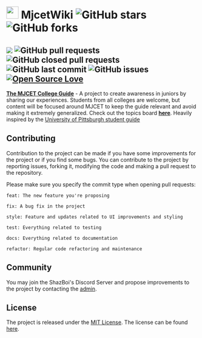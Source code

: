 # <img src="https://www.targetadmission.com/img/logos/2029220289.jpg?raw=true" width="32" height="32">  MjcetWiki ![GitHub stars](https://img.shields.io/github/stars/AbdulMalikDev/MjcetWiki?style=social)  ![GitHub forks](https://img.shields.io/github/forks/AbdulMalikDev/MjcetWiki?style=social)
[![](https://tokei.rs/b1/github/AbdulMalikDev/MjcetWiki?category=code)](https://github.com/AbdulMalikDev/MjcetWiki) ![GitHub pull requests](https://img.shields.io/github/issues-pr/AbdulMalikDev/MjcetWiki) ![GitHub closed pull requests](https://img.shields.io/github/issues-pr-closed/AbdulMalikDev/MjcetWiki) ![GitHub last commit](https://img.shields.io/github/last-commit/AbdulMalikDev/MjcetWiki)  ![GitHub issues](https://img.shields.io/github/issues-raw/AbdulMalikDev/MjcetWiki) [![Open Source Love](https://badges.frapsoft.com/os/v2/open-source.svg?v=103)](https://github.com/Thealphamerc/flutter_twitter_clone)
---

[**The MJCET College Guide**](https://mjcet.ml) - A project to create awareness in juniors by sharing our experiences. Students from all colleges are welcome, but content will be focused around MJCET to keep the guide relevant and avoid making it extremely generalized. Check out the topics board [**here**](https://github.com/AbdulMalikDev/MjcetWiki/projects/1). Heavily inspired by the [University of Pittsburgh student guide](https://pittcs.wiki/guides/)

## Contributing

Contribution to the project can be made if you have some improvements for the project or if you find some bugs.
You can contribute to the project by reporting issues, forking it, modifying the code and making a pull request to the repository.

Please make sure you specify the commit type when opening pull requests:

```
feat: The new feature you're proposing

fix: A bug fix in the project

style: Feature and updates related to UI improvements and styling

test: Everything related to testing

docs: Everything related to documentation

refactor: Regular code refactoring and maintenance
```

## Community

You may join the ShazBoi's Discord Server and propose improvements to the project by contacting the [admin](https://github.com/TheAwesomeShaz).

## License

The project is released under the [MIT License](http://www.opensource.org/licenses/mit-license.php). The license can be found [here](LICENSE).
